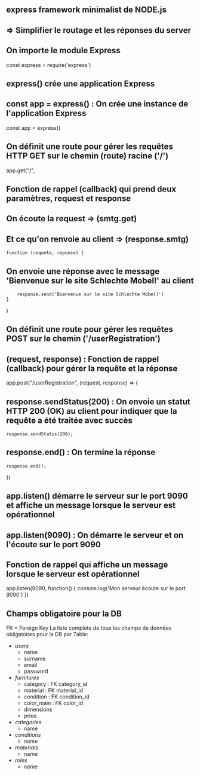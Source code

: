 ## express framework minimalist de NODE.js

## => Simplifier le routage et les réponses du server

## On importe le module Express

const express = require('express')

## express() crée une application Express

## const app = express() : On crée une instance de l'application Express

const app = express()

## On définit une route pour gérer les requêtes HTTP GET sur le chemin (route) racine ('/')

app.get("/",

## Fonction de rappel (callback) qui prend deux paramètres, request et response

## On écoute la request => (smtg.get)

## Et ce qu'on renvoie au client => (response.smtg)

    function (requete, reponse) {

## On envoie une réponse avec le message 'Bienvenue sur le site Schlechte Mobel!' au client

        response.send('Bienvenue sur le site Schlechte Mobel!')
    }
)

## On définit une route pour gérer les requêtes POST sur le chemin ('/userRegistration')

## (request, response) : Fonction de rappel (callback) pour gérer la requête et la réponse

app.post("/userRegistration", (request, response) => {

## response.sendStatus(200) : On envoie un statut HTTP 200 (OK) au client pour indiquer que la requête a été traitée avec succès

    response.sendStatus(200);

## response.end() : On termine la réponse

    response.end();
})

## app.listen() démarre le serveur sur le port 9090 et affiche un message lorsque le serveur est opérationnel

## app.listen(9090) : On démarre le serveur et on l'écoute sur le port 9090

## Fonction de rappel qui affiche un message lorsque le serveur est opérationnel

app.listen(9090, function() {
    console.log('Mon serveur écoute sur le port 9090')
})

## Champs obligatoire pour la DB

FK = Foreign Key
La liste complète de tous les champs de données obligatoires pour la DB par Table:

- *users*
  - name
  - surname
  - email
  - password
- *furnitures*
  - category : FK category_id
  - material : FK material_id
  - condition : FK condition_id
  - color_main : FK color_id
  - dimensions
  - price
- *categories*
  - name
- *conditions*
  - name
- *materials*
  - name
- *roles*
  - name

